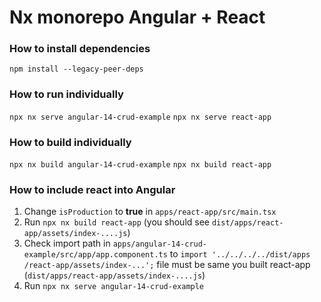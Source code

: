 # Nx monorepo Angular + React

### How to install dependencies
`npm install --legacy-peer-deps`


### How to run individually
`npx nx serve angular-14-crud-example`
`npx nx serve react-app`

### How to build individually
`npx nx build angular-14-crud-example`
`npx nx build react-app`


### How to include react into Angular
1. Change `isProduction` to **true** in `apps/react-app/src/main.tsx`
2. Run `npx nx build react-app` (you should see `dist/apps/react-app/assets/index-....js`)
3. Check import path in `apps/angular-14-crud-example/src/app/app.component.ts` to `import '../../../../dist/apps
/react-app/assets/index-...';` file must be same you built react-app (`dist/apps/react-app/assets/index-....js`)
4. Run `npx nx serve angular-14-crud-example`

